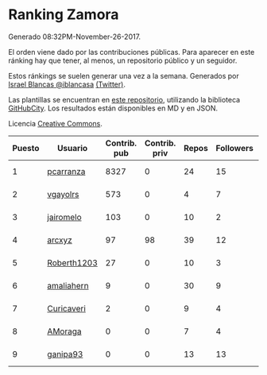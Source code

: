 # Ranking Zamora

Generado 08:32PM-November-26-2017.

El orden viene dado por las contribuciones públicas. Para aparecer en este ránking hay que tener, al menos, un repositorio público y un seguidor.

Estos ránkings se suelen generar una vez a la semana. Generados por [Israel Blancas @iblancasa](https://github.com/iblancasa/) [(Twitter)](https://twitter.com/iblancasa).

Las plantillas se encuentran en [este repositorio](https://github.com/iblancasa/GH-Spanish-Ranking), utilizando la biblioteca [GitHubCity](https://github.com/iblancasa/GitHubCity). Los resultados están disponibles en MD y en JSON.

Licencia [Creative Commons](https://creativecommons.org/licenses/by/4.0/).

| Puesto   |  Usuario  | Contrib. pub | Contrib. priv |Repos| Followers | Desde |  Avatar  |
|----------|-----------|--------------|---------------|-----|-----------|-------|----------|
|1|[pcarranza](https://github.com/pcarranza)|8327|0|24|15|2013-05-22|![pcarranza](https://avatars2.githubusercontent.com/u/4496338)|
|2|[vgayolrs](https://github.com/vgayolrs)|573|0|4|7|2016-03-05|![vgayolrs](https://avatars1.githubusercontent.com/u/17665201)|
|3|[jairomelo](https://github.com/jairomelo)|103|0|10|2|2014-05-19|![jairomelo](https://avatars2.githubusercontent.com/u/7632991)|
|4|[arcxyz](https://github.com/arcxyz)|97|98|39|12|2010-01-18|![arcxyz](https://avatars3.githubusercontent.com/u/185002)|
|5|[Roberth1203](https://github.com/Roberth1203)|27|0|10|3|2014-12-31|![Roberth1203](https://avatars3.githubusercontent.com/u/10360581)|
|6|[amaliahern](https://github.com/amaliahern)|9|0|30|9|2010-06-14|![amaliahern](https://avatars0.githubusercontent.com/u/304761)|
|7|[Curicaveri](https://github.com/Curicaveri)|2|0|9|4|2014-01-06|![Curicaveri](https://avatars0.githubusercontent.com/u/6333993)|
|8|[AMoraga](https://github.com/AMoraga)|0|0|7|4|2010-02-26|![AMoraga](https://avatars3.githubusercontent.com/u/211362)|
|9|[ganipa93](https://github.com/ganipa93)|0|0|13|13|2015-09-03|![ganipa93](https://avatars0.githubusercontent.com/u/14114469)|
